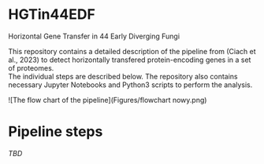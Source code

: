 # HGTin44EDF
Horizontal Gene Transfer in 44 Early Diverging Fungi

This repository contains a detailed description of the pipeline from (Ciach et al., 2023) to detect horizontally transfered protein-encoding genes in a set of proteomes.    
The individual steps are described below. The repository also contains necessary Jupyter Notebooks and Python3 scripts to perform the analysis.  

 ![The flow chart of the pipeline](Figures/flowchart nowy.png)

 
# Pipeline steps

*TBD*

